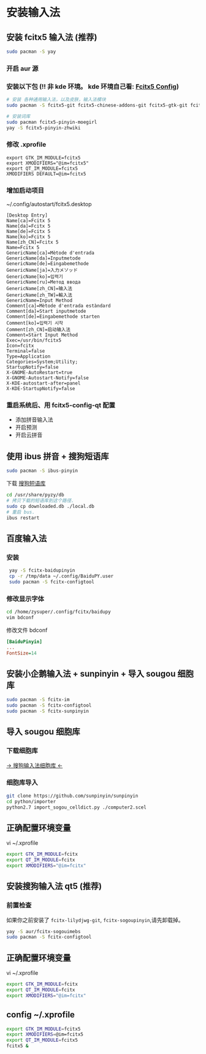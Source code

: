 # 安装输入法

## 安装 fcitx5 输入法 (推荐)  

```sh
sudo pacman -S yay
```

### 开启 aur 源

### 安装以下包 (!! 非 kde 环境。 kde 环境自己看: [Fcitx5 Config](https://wiki.archlinux.org/index.php/Fcitx5_(%E7%AE%80%E4%BD%93%E4%B8%AD%E6%96%87)))

```sh
# 安装 各种通用输入法，以及皮肤，输入法模块
sudo pacman -S fcitx5-git fcitx5-chinese-addons-git fcitx5-gtk-git fcitx5-config-qt-git fcitx5-material-color

# 安装词库
sudo pacman fcitx5-pinyin-moegirl
yay -S fcitx5-pinyin-zhwiki
```

### 修改 .xprofile

```
export GTK_IM_MODULE=fcitx5
export XMODIFIERS="@im=fcitx5"
export QT_IM_MODULE=fcitx5
XMODIFIERS DEFAULT=@im=fcitx5
```

### 增加启动项目

~/.config/autostart/fcitx5.desktop

```
[Desktop Entry]
Name[ca]=Fcitx 5
Name[da]=Fcitx 5
Name[de]=Fcitx 5
Name[ko]=Fcitx 5
Name[zh_CN]=Fcitx 5
Name=Fcitx 5
GenericName[ca]=Mètode d'entrada
GenericName[da]=Inputmetode
GenericName[de]=Eingabemethode
GenericName[ja]=入力メソッド
GenericName[ko]=입력기
GenericName[ru]=Метод ввода
GenericName[zh_CN]=输入法
GenericName[zh_TW]=輸入法
GenericName=Input Method
Comment[ca]=Mètode d'entrada estàndard
Comment[da]=Start inputmetode
Comment[de]=Eingabemethode starten
Comment[ko]=입력기 시작
Comment[zh_CN]=启动输入法
Comment=Start Input Method
Exec=/usr/bin/fcitx5
Icon=fcitx
Terminal=false
Type=Application
Categories=System;Utility;
StartupNotify=false
X-GNOME-AutoRestart=true
X-GNOME-Autostart-Notify=false
X-KDE-autostart-after=panel
X-KDE-StartupNotify=false
```

### 重启系统后、用 fcitx5-config-qt 配置

* 添加拼音输入法
* 开启预测
* 开启云拼音

## 使用 ibus 拼音 + 搜狗短语库

```sh
sudo pacman -S ibus-pinyin
```

下载 [搜狗短语库](http://code.google.com/p/hslinuxextra/downloads/list)

```sh
cd /usr/share/pyzy/db
# 拷贝下载的短语库到这个路径.
sudo cp downloaded.db ./local.db
# 重启 bus.
ibus restart
```

## 百度输入法

### 安装

```sh
 yay -S fcitx-baidupinyin
 cp -r /tmp/data ~/.config/BaiduPY.user
 sudo pacman -S fcitx-configtool
```

### 修改显示字体

```sh
cd /home/zysuper/.config/fcitx/baidupy
vim bdconf
```

修改文件 bdconf

```ini
[BaiduPinyin]
...
FontSize=14
```

## 安装小企鹅输入法 + sunpinyin + 导入 sougou 细胞库

```sh
sudo pacman -S fcitx-im
sudo pacman -S fcitx-configtool
sudo pacman -S fcitx-sunpinyin
```

## 导入 sougou 细胞库

### 下载细胞库

[-> 搜狗输入法细胞库 <-](https://pinyin.sogou.com/)

### 细胞库导入

```sh
git clone https://github.com/sunpinyin/sunpinyin
cd python/importer
python2.7 import_sogou_celldict.py ./computer2.scel
```

## 正确配置环境变量

vi ~/.xprofile

```sh
export GTK_IM_MODULE=fcitx
export QT_IM_MODULE=fcitx
export XMODIFIERS="@im=fcitx"
```

## 安装搜狗输入法 qt5 (推荐)

### 前置检查

如果你之前安装了 `fcitx-lilydjwg-git`, `fcitx-sogoupinyin`,请先卸载掉。

```sh
yay -S aur/fcitx-sogouimebs
sudo pacman -S fcitx-configtool
```

## 正确配置环境变量

vi ~/.xprofile

```sh
export GTK_IM_MODULE=fcitx
export QT_IM_MODULE=fcitx
export XMODIFIERS="@im=fcitx"
```

## config ~/.xprofile

```sh
export GTK_IM_MODULE=fcitx5
export XMODIFIERS=@im=fcitx5
export QT_IM_MODULE=fcitx5
fcitx5 &
```


